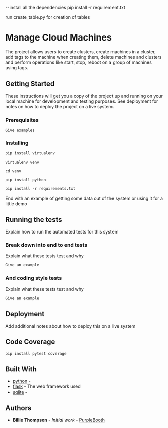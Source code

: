 --install all the dependencies
    pip install -r requirement.txt

run create_table.py for creation of tables
# Manage Cloud Machines

The project allows users to create clusters, create machines in a cluster, add tags to the machine when creating them,
delete machines and clusters and perform operations like start, stop, reboot on a group of machines using tags.

## Getting Started

These instructions will get you a copy of the project up and running on your local machine for development and testing purposes. See deployment for notes on how to deploy the project on a live system.

### Prerequisites


```
Give examples
```

### Installing

```
pip install virtualenv
```
```
virtualenv venv
```
```
cd venv
```
```
pip install python
```
```
pip install -r requirements.txt
```

End with an example of getting some data out of the system or using it for a little demo

## Running the tests

Explain how to run the automated tests for this system

### Break down into end to end tests

Explain what these tests test and why

```
Give an example
```

### And coding style tests

Explain what these tests test and why

```
Give an example
```

## Deployment

Add additional notes about how to deploy this on a live system

## Code Coverage
```
pip install pytest coverage
```

## Built With

* [python]() -
* [flask]() - The web framework used
* [sqlite]() -

## Authors

* **Billie Thompson** - *Initial work* - [PurpleBooth](https://github.com/PurpleBooth)

